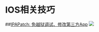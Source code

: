 # IOS相关技巧
##[IPAPatch: 免越狱调试、修改第三方App](ios_others/IPAPatch免越狱调试、修改第三方App.md)
<image src="http://epo.alicdn.com/image/44apipdgitp0.jpg"/>

